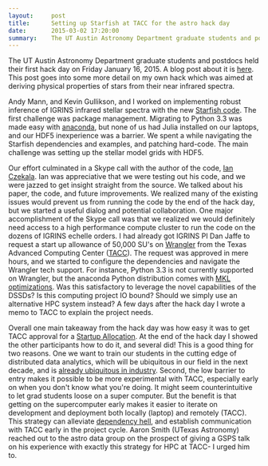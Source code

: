 ```yaml
---
layout:     post
title:      Setting up Starfish at TACC for the astro hack day
date:       2015-03-02 17:20:00
summary:    The UT Austin Astronomy Department graduate students and postdocs held their first hack day on Friday January 16, 2015.  A blog post about it is [here](www.as.utexas.edu).  This post chronicles my project aimed at deriving physical properties from stellar spectra, but ended up being about setting up a supercomputer.
---
```


The UT Austin Astronomy Department graduate students and postdocs held their first hack day on Friday January 16, 2015.  A blog post about it is [here](www.as.utexas.edu).  This post goes into some more detail on my own hack which was aimed at deriving physical properties of stars from their near infrared spectra.

Andy Mann, and Kevin Gullikson, and I worked on implementing robust inference of IGRINS infrared stellar spectra with the new [Starfish code](http://iancze.github.io/Starfish/).  The first challenge was package management.  Migrating to Python 3.3 was made easy with [anaconda](https://store.continuum.io/cshop/anaconda), but none of us had Julia installed on our laptops, and our HDF5 inexperience was a barrier.  We spent a while navigating the Starfish dependencies and examples, and patching hard-code.  The main challenge was setting up the stellar model grids with HDF5.

Our effort culminated in a Skype call with the author of the code, [Ian Czekala](http://iancze.github.io/).  Ian was appreciative that we were testing out his code, and we were jazzed to get insight straight from the source.  We talked about his paper, the code, and future improvements.  We realized many of the existing issues would prevent us from running the code by the end of the hack day, but we started a useful dialog and potential collaboration.  One major accomplishment of the Skype call was that we realized we would definitely need access to a high performance compute cluster to run the code on the dozens of IGRINS echelle orders.  I had already got IGRINS PI Dan Jaffe to request a start up allowance of 50,000 SU's on [Wrangler](https://www.youtube.com/watch?v=KYn199XZKPE) from the Texas Advanced Computing Center ([TACC](https://www.tacc.utexas.edu/)). The request was approved in mere hours, and we started to configure the dependencies and navigate the Wrangler tech support.  For instance, Python 3.3 is not currently supported on Wrangler, but the anaconda Python distribution comes with [MKL optimizations](https://store.continuum.io/cshop/mkl-optimizations/).  Was this satisfactory to leverage the novel capabilities of the DSSDs?  Is this computing project IO bound?  Should we simply use an alternative HPC system instead?  A few days after the hack day I wrote a memo to TACC to explain the project needs.

Overall one main takeaway from the hack day was how easy it was to get TACC approval for a [Startup Allocation](https://portal.tacc.utexas.edu/allocations-overview#startup).  At the end of the hack day I showed the other participants how to do it, and several did!  This is a good thing for two reasons.  One we want to train our students in the cutting edge of distributed data analytics, which will be ubiquitous in our field in the next decade, and is [already ubiquitous in industry](https://www.youtube.com/watch?v=GImqPeJhMBc).  Second, the low barrier to entry makes it possible to be more experimental with TACC, especially early on when you don't know what you're doing.  It might seem counterintuitive to let grad students loose on a super computer.  But the benefit is that getting on the supercomputer early makes it easier to iterate on development and deployment both locally (laptop) and remotely (TACC).  This strategy can alleviate [dependency hell](http://en.wikipedia.org/wiki/Dependency_hell), and establish communication with TACC early in the project cycle.  Aaron Smith (UTexas Astronomy) reached out to the astro data group on the prospect of giving a GSPS talk on his experience with exactly this strategy for HPC at TACC- I urged him to.